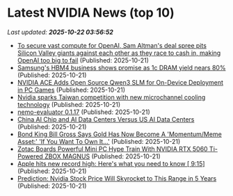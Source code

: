 # Latest NVIDIA News (top 10)
_Last updated: **2025-10-22 03:56:52**_

- [To secure vast compute for OpenAI, Sam Altman's deal spree pits Silicon Valley giants against each other as they race to cash in, making OpenAI too big to fail](https://biztoc.com/x/18b9f71113bd18bf) (Published: 2025-10-21)
- [Samsung's HBM4 business shows promise as 1c DRAM yield nears 80%](https://www.digitimes.com/news/a20251021PD210/samsung-dram-hbm4-production.html) (Published: 2025-10-21)
- [NVIDIA ACE Adds Open Source Qwen3 SLM for On-Device Deployment in PC Games](https://developer.nvidia.com/blog/nvidia-ace-adds-open-source-qwen3-slm-for-on-device-deployment-in-pc-games/) (Published: 2025-10-21)
- [Nvidia sparks Taiwan competition with new microchannel cooling technology](https://www.digitimes.com/news/a20251021PD208/ai-server-liquid-cooling-technology-competition-nvidia-taiwan.html) (Published: 2025-10-21)
- [nemo-evaluator 0.1.17](https://pypi.org/project/nemo-evaluator/0.1.17/) (Published: 2025-10-21)
- [China AI Chip and AI Data Centers Versus US AI Data Centers](https://www.nextbigfuture.com/2025/10/china-ai-chip-and-ai-data-centers-versus-us-ai-data-centers.html) (Published: 2025-10-21)
- [Bond King Bill Gross Says Gold Has Now Become A 'Momentum/Meme Asset:' 'If You Want To Own It...'](https://finance.yahoo.com/news/bond-king-bill-gross-says-003117608.html) (Published: 2025-10-21)
- [Zotac Boards Powerful Mini PC Hype Train With NVIDIA RTX 5060 Ti-Powered ZBOX MAGNUS](https://www.techpowerup.com/342066/zotac-boards-powerful-mini-pc-hype-train-with-nvidia-rtx-5060-ti-powered-zbox-magnus) (Published: 2025-10-21)
- [Apple hits new record high: Here's what you need to know [ 9:15]](https://freerepublic.com/focus/f-chat/4347631/posts) (Published: 2025-10-21)
- [Prediction: Nvidia Stock Price Will Skyrocket to This Range in 5 Years](https://consent.yahoo.com/v2/collectConsent?sessionId=1_cc-session_3d893852-00ac-4370-9c03-8e143006fb54) (Published: 2025-10-21)
